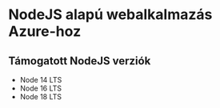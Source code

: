 # NodeJS alapú webalkalmazás Azure-hoz
## Támogatott NodeJS verziók

- Node 14 LTS
- Node 16 LTS
- Node 18 LTS